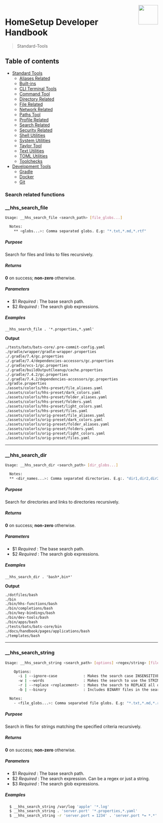 <img src="https://iili.io/HvtxC1S.png" width="64" height="64" align="right" />

# HomeSetup Developer Handbook
>
> Standard-Tools

## Table of contents

<!-- toc -->

- [Standard Tools](../../functions.md#standard-tools)
  - [Aliases Related](aliases-related.md#aliases-related-functions)
  - [Built-ins](built-ins.md#built-ins-functions)
  - [CLI Terminal Tools](clitt.md#cli-terminal-tools)
  - [Command Tool](command-tool.md#command-tool)
  - [Directory Related](directory-related.md#directory-related-functions)
  - [File Related](file-related.md#file-related-functions)
  - [Network Related](network-related.md#network-related-functions)
  - [Paths Tool](paths-tool.md#paths-tool)
  - [Profile Related](profile-related.md#profile-related-functions)
  - [Search Related](search-related.md#search-related-functions)
  - [Security Related](security-related.md#security-related-functions)
  - [Shell Utilities](shell-utilities.md#shell-utilities)
  - [System Utilities](system-utilities.md#system-utilities)
  - [Taylor Tool](taylor-tool.md#taylor-tool)
  - [Text Utilities](text-utilities.md#text-utilities)
  - [TOML Utilities](toml-utilities.md#toml-utilities)
  - [Toolchecks](toolchecks.md#tool-checks-functions)
- [Development Tools](../../functions.md#development-tools)
  - [Gradle](../dev-tools/gradle-tools.md#gradle-functions)
  - [Docker](../dev-tools/docker-tools.md#docker-functions)
  - [Git](../dev-tools/git-tools.md#git-functions)

<!-- tocstop -->

### Search related functions

### __hhs_search_file

```bash
Usage: __hhs_search_file <search_path> [file_globs...]

  Notes:
    ** <globs...>: Comma separated globs. E.g: "*.txt,*.md,*.rtf"
```

##### **Purpose**

Search for files and links to files recursively.

##### **Returns**

**0** on success; **non-zero** otherwise.

##### **Parameters**

  - $1 _Required_     : The base search path.
  - $2 _Required_     : The search glob expressions.

##### **Examples**

`__hhs_search_file . '*.properties,*.yaml'`

**Output**

```bash
./tests/bats/bats-core/.pre-commit-config.yaml
./gradle/wrapper/gradle-wrapper.properties
./.gradle/7.4/gc.properties
./.gradle/7.4/dependencies-accessors/gc.properties
./.gradle/vcs-1/gc.properties
./.gradle/buildOutputCleanup/cache.properties
./.gradle/7.4.2/gc.properties
./.gradle/7.4.2/dependencies-accessors/gc.properties
./gradle.properties
./assets/colorls/hhs-preset/file_aliases.yaml
./assets/colorls/hhs-preset/dark_colors.yaml
./assets/colorls/hhs-preset/folder_aliases.yaml
./assets/colorls/hhs-preset/folders.yaml
./assets/colorls/hhs-preset/light_colors.yaml
./assets/colorls/hhs-preset/files.yaml
./assets/colorls/orig-preset/file_aliases.yaml
./assets/colorls/orig-preset/dark_colors.yaml
./assets/colorls/orig-preset/folder_aliases.yaml
./assets/colorls/orig-preset/folders.yaml
./assets/colorls/orig-preset/light_colors.yaml
./assets/colorls/orig-preset/files.yaml
```

------

### __hhs_search_dir

```bash
Usage: __hhs_search_dir <search_path> [dir_globs...]

  Notes:
  ** <dir_names...>: Comma separated directories. E.g:. "dir1,dir2,dir2"
```

##### **Purpose**

Search for directories and links to directories recursively.

##### **Returns**

**0** on success; **non-zero** otherwise.

##### **Parameters**

  - $1 _Required_     : The base search path.
  - $2 _Required_     : The search glob expressions.

##### **Examples**

`__hhs_search_dir . 'bash*,bin*'`

**Output**

```bash
./dotfiles/bash
./bin
./bin/hhs-functions/bash
./bin/completions/bash
./bin/key-bindings/bash
./bin/dev-tools/bash
./bin/apps/bash
./tests/bats/bats-core/bin
./docs/handbook/pages/applications/bash
./templates/bash
```

------

### __hhs_search_string

```bash
Usage: __hhs_search_string <search_path> [options] <regex/string> [file_globs]

    Options:
      -i | --ignore-case            : Makes the search case INSENSITIVE.
      -w | --words                  : Makes the search to use the STRING words instead of a REGEX.
      -r | --replace <replacement>  : Makes the search to REPLACE all occurrences by the replacement string.
      -b | --binary                 : Includes BINARY files in the search.

  Notes:
    - <file_globs...>: Comma separated file globs. E.g: "*.txt,*.md,*.rtf"
```

##### **Purpose**

Search in files for strings matching the specified criteria recursively.

##### **Returns**

**0** on success; **non-zero** otherwise.

##### **Parameters**

  - $1 _Required_     : The base search path.
  - $2 _Required_     : The search expression. Can be a regex or just a string.
  - $3 _Required_     : The search glob expressions.

##### **Examples**

```bash
  $ __hhs_search_string /var/log 'apple' '*.log'
  $ __hhs_search_string . 'server.port' '*.properties,*.yaml'
  $ __hhs_search_string -r 'server.port = 1234' . 'server.port *= *.*' '*.properties,*.yaml'
```
